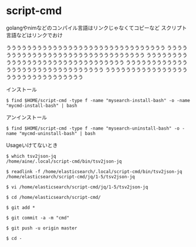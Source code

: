 # script-cmd

golangやnimなどのコンパイル言語はリンクじゃなくてコピーなど
スクリプト言語などはリンクでおけ


ううううううううううううううううううううううううううううううう
ううううううううううううううううううううううううううううううう
ううううううううううううううううううううううううううううううう
ううううううううううううううううううううううううううううううう
ううううううううううううううううううううううううううううううう

インストール

```
$ find $HOME/script-cmd -type f -name "mysearch-install-bash" -o -name "mycmd-install-bash" | bash
```

アンインストール

```
$ find $HOME/script-cmd -type f -name "mysearch-uninstall-bash" -o -name "mycmd-uninstall-bash" | bash
```


Usageいけてないとき

```
$ which tsv2json-jq
/home/aine/.local/script-cmd/bin/tsv2json-jq

$ readlink -f /home/elasticsearch/.local/script-cmd/bin/tsv2json-jq
/home/elasticsearch/script-cmd/jq/1-5/tsv2json-jq

$ vi /home/elasticsearch/script-cmd/jq/1-5/tsv2json-jq

$ cd /home/elasticsearch/script-cmd/

$ git add *

$ git commit -a -m "cmd"

$ git push -u origin master

$ cd -
```
